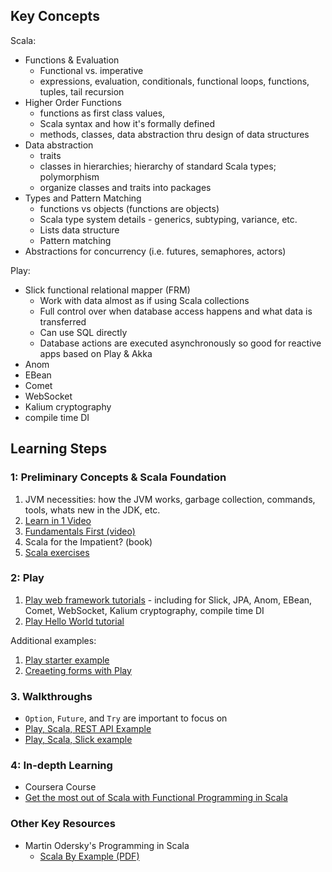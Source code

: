 ## Key Concepts

Scala:

- Functions & Evaluation
  - Functional vs. imperative
  - expressions, evaluation, conditionals, functional loops, functions, tuples, tail recursion
- Higher Order Functions
  - functions as first class values, 
  - Scala syntax and how it's formally defined
  - methods, classes, data abstraction thru design of data structures
- Data abstraction
  - traits
  - classes in hierarchies; hierarchy of standard Scala types; polymorphism
  - organize classes and traits into packages
- Types and Pattern Matching
  - functions vs objects (functions are objects)
  - Scala type system details - generics, subtyping, variance, etc.
  - Lists data structure
  - Pattern matching
- Abstractions for concurrency (i.e. futures, semaphores, actors)

Play:

  - Slick functional relational mapper (FRM)
    - Work with data almost as if using Scala collections
    - Full control over when database access happens and what data is transferred
    - Can use SQL directly
    - Database actions are executed asynchronously so good for reactive apps based on Play & Akka
  - Anom
  - EBean
  - Comet
  - WebSocket
  - Kalium cryptography
  - compile time DI

## Learning Steps

### 1: Preliminary Concepts & Scala Foundation

1. JVM necessities: how the JVM works, garbage collection, commands, tools, whats new in the JDK, etc.
1. [Learn in 1 Video](https://www.youtube.com/watch?v=DzFt0YkZo8M)
1. [Fundamentals First (video)](https://www.youtube.com/watch?v=ugHsIj60VfQ)
1. Scala for the Impatient? (book)
1. [Scala exercises](https://www.scala-exercises.org/scala_tutorial/terms_and_types)

### 2: Play 

1. [Play web framework tutorials](https://www.playframework.com/documentation/2.6.x/Tutorials) - including for Slick, JPA, Anom, EBean, Comet, WebSocket, Kalium cryptography, compile time DI
1. [Play Hello World tutorial](https://www.playframework.com/documentation/1.3.0-RC1/firstapp) 

  Additional examples: 

  1. [Play starter example](https://github.com/playframework/play-scala-starter-example)
  1. [Creaeting forms with Play](http://pedrorijo.com/blog/play-forms/#getting-started)

### 3. Walkthroughs

- `Option`, `Future`, and `Try` are important to focus on
- [Play, Scala,  REST API Example](https://github.com/playframework/play-scala-rest-api-example)
- [Play, Scala, Slick example](https://github.com/playframework/play-scala-slick-example)

### 4: In-depth Learning

- Coursera Course
- [Get the most out of Scala with Functional Programming in Scala](https://www.manning.com/books/functional-programming-in-scala)

### Other Key Resources

- Martin Odersky's Programming in Scala
  - [Scala By Example (PDF)](http://www.scala-lang.org/docu/files/ScalaByExample.pdf)
